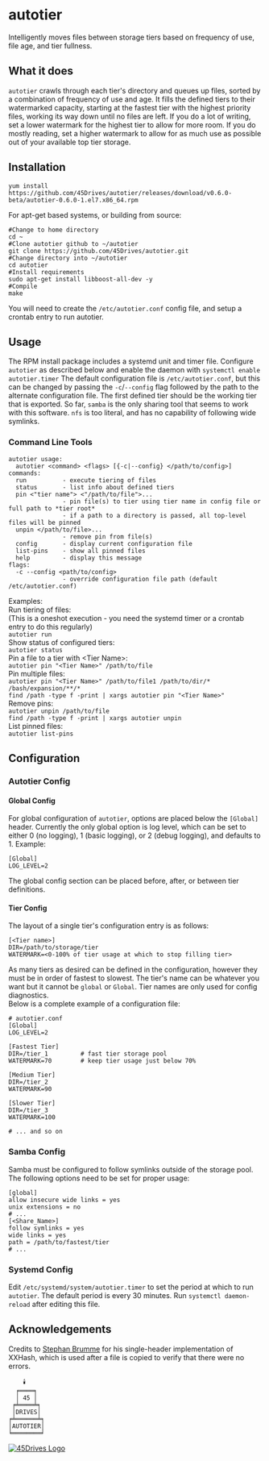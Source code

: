 # autotier
Intelligently moves files between storage tiers based on frequency of use, file age, and tier fullness.

## What it does
`autotier` crawls through each tier's directory and queues up files, sorted by a combination of frequency of use and age. It fills the defined tiers to their watermarked capacity, starting at the fastest tier with the highest priority files, working its way down until no files are left. If you do a lot of writing, set a lower watermark for the highest tier to allow for more room. If you do mostly reading, set a higher watermark to allow for as much use as possible out of your available top tier storage.

## Installation
```
yum install https://github.com/45Drives/autotier/releases/download/v0.6.0-beta/autotier-0.6.0-1.el7.x86_64.rpm
```

For apt-get based systems, or building from source:

```
#Change to home directory
cd ~
#Clone autotier github to ~/autotier
git clone https://github.com/45Drives/autotier.git
#Change directory into ~/autotier
cd autotier
#Install requirements
sudo apt-get install libboost-all-dev -y
#Compile
make
```

You will need to create the `/etc/autotier.conf` config file, and setup a crontab entry to run autotier.


## Usage
The RPM install package includes a systemd unit and timer file. Configure `autotier` as described below and enable the daemon with `systemctl enable autotier.timer` The default configuration file is `/etc/autotier.conf`, but this can be changed by passing the `-c`/`--config` flag followed by the path to the alternate configuration file. The first defined tier should be the working tier that is exported. So far, `samba` is the only sharing tool that seems to work with this software. `nfs` is too literal, and has no capability of following wide symlinks.

### Command Line Tools
```
autotier usage:
  autotier <command> <flags> [{-c|--config} </path/to/config>]
commands:
  run          - execute tiering of files
  status       - list info about defined tiers
  pin <"tier name"> <"/path/to/file">...
               - pin file(s) to tier using tier name in config file or full path to *tier root*
               - if a path to a directory is passed, all top-level files will be pinned
  unpin </path/to/file>...
               - remove pin from file(s)
  config       - display current configuration file
  list-pins    - show all pinned files
  help         - display this message
flags:
  -c --config <path/to/config>
               - override configuration file path (default /etc/autotier.conf)
```
Examples:  
Run tiering of files:  
(This is a oneshot execution - you need the systemd timer or a crontab entry to do this regularly)  
`autotier run`  
Show status of configured tiers:  
`autotier status`  
Pin a file to a tier with \<Tier Name\>:  
`autotier pin "<Tier Name>" /path/to/file`  
Pin multiple files:  
`autotier pin "<Tier Name>" /path/to/file1 /path/to/dir/* /bash/expansion/**/*`  
`find /path -type f -print | xargs autotier pin "<Tier Name>"`  
Remove pins:  
`autotier unpin /path/to/file`  
`find /path -type f -print | xargs autotier unpin`  
List pinned files:  
`autotier list-pins`


## Configuration
### Autotier Config
#### Global Config
For global configuration of `autotier`, options are placed below the `[Global]` header. Currently the only global option is log level, which can be set to either 0 (no logging), 1 (basic logging), or 2 (debug logging), and defaults to 1. Example:
```
[Global]
LOG_LEVEL=2
```
The global config section can be placed before, after, or between tier definitions.
#### Tier Config
The layout of a single tier's configuration entry is as follows:
```
[<Tier name>]
DIR=/path/to/storage/tier
WATERMARK=<0-100% of tier usage at which to stop filling tier>
```
As many tiers as desired can be defined in the configuration, however they must be in order of fastest to slowest. The tier's name can be whatever you want but it cannot be `global` or `Global`. Tier names are only used for config diagnostics.  
Below is a complete example of a configuration file:
```
# autotier.conf
[Global]
LOG_LEVEL=2

[Fastest Tier]
DIR=/tier_1         # fast tier storage pool
WATERMARK=70        # keep tier usage just below 70%

[Medium Tier]
DIR=/tier_2
WATERMARK=90

[Slower Tier]
DIR=/tier_3
WATERMARK=100

# ... and so on
```
### Samba Config
Samba must be configured to follow symlinks outside of the storage pool. The following options need to be set for proper usage:
```
[global]
allow insecure wide links = yes
unix extensions = no
# ...
[<Share_Name>]
follow symlinks = yes
wide links = yes
path = /path/to/fastest/tier
# ...
```
### Systemd Config
Edit `/etc/systemd/system/autotier.timer` to set the period at which to run `autotier`. The default period is every 30 minutes. Run `systemctl daemon-reload` after editing this file.
## Acknowledgements
Credits to [Stephan Brumme](https://stephan-brumme.com/) for his single-header implementation of XXHash, which is used after a file is copied to verify that there were no errors.
```
    🕯️
  ╒════╕
  │ 45 │
 ╒╧════╧╕
 │DRIVES│
╒╧══════╧╕
│AUTOTIER│
╘════════╛
```
[![45Drives Logo](https://www.45drives.com/img/45-drives-brand.png)](https://www.45drives.com)
